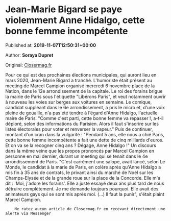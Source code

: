 
# Jean-Marie Bigard se paye violemment Anne Hidalgo, cette bonne femme incompétente

Published at: **2019-11-07T12:50:31+00:00**

Author: **Soraya Dupret**

Original: [Closermag.fr](https://www.closermag.fr/people/jean-marie-bigard-se-paye-violemment-anne-hidalgo-cette-bonne-femme-incompetente-1045923)

Pour ce qui est des prochaines élections municipales, qui auront lieu en mars 2020, Jean-Marie Bigard a tranché. L'humoriste était présent au meeting de Marcel Campion organisé mercredi 6 novembre place de la Nation, dans le 12e arrondissement de la capitale. Le roi des forains brigue la mairie de Paris sous l'étiquette "Libérons Paris", et veut notamment ouvrir à nouveau les voies sur berges aux voitures en semaine. Le comique, candidat suppléant dans le 6e arrondissement, a pris le micro et, d'une voix pleine de gouaille, n'a pas été tendre à l'égard d'Anne Hidalgo, l'actuelle maire de Paris. "Comme c'est parti, cette bonne femme va repasser !, a-t-il déploré, selon des informations du Parisien. Alors il faut s'inscrire sur les listes électorales pour voter et renverser la vapeur."
Puis de continuer, montant d'un cran dans la vulgarité : "Pendant 5 ans, elle nous a chié Paris, cette bonne femme incompétente a fait une dette de cinq milliards d'euros. Et on va se la recogner cinq ans ? Dégage, Anne Hidalgo !"
Un discours dans la même veine que les propos prononcés par Marcel Campion en personne en mai dernier, durant un meeting qui se tenait dans le 4e arrondissement de Paris. "C'est carrément une salope, avait lancé, selon Le Monde, le candidat à la marie de Paris, en colère après qu'Anne Hidalgo a mis fin à 35 ans de contrats, le privant ainsi du marché de Noël sur les Champs-Elysée et de la grande roue sur la place de la Concorde. Elle m'a dit : 'Moi, j'adore les forains'. Elle a juste essayé deux ans plus tard de nous détruire complètement. Je me demande toujours pourquoi. Elle avait des animateurs gays qui se sont mis après moi. (...) Il faut la punir", s'était plaint Marcel Campion.

        Ne ratez aucun article de Closermag.fr en recevant directement une alerte via Messenger
      
